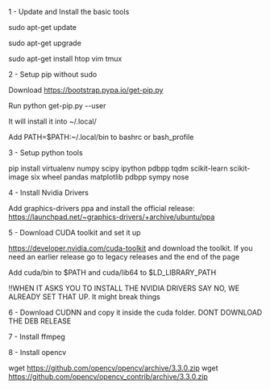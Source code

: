 1 - Update and Install the basic tools

sudo apt-get update

sudo apt-get upgrade 

sudo apt-get install htop vim tmux 

2 - Setup pip without sudo

Download https://bootstrap.pypa.io/get-pip.py

Run python get-pip.py --user

It will install it into \~/.local/

Add PATH=$PATH:~/.local/bin to bashrc or bash_profile

3 - Setup python tools

pip install virtualenv numpy scipy ipython pdbpp tqdm scikit-learn scikit-image six wheel pandas matplotlib pdbpp sympy nose

4 - Install Nvidia Drivers

Add graphics-drivers ppa and install the official release: https://launchpad.net/~graphics-drivers/+archive/ubuntu/ppa

5 - Download CUDA toolkit and set it up

https://developer.nvidia.com/cuda-toolkit and download the toolkit. If you need an earlier release go to legacy releases and the end of the page

Add cuda/bin to $PATH and cuda/lib64 to $LD_LIBRARY_PATH

!!WHEN IT ASKS YOU TO INSTALL THE NVIDIA DRIVERS SAY NO, WE ALREADY SET THAT UP. It might break things

6 - Download CUDNN and copy it inside the cuda folder. DONT DOWNLOAD THE DEB RELEASE

7 - Install ffmpeg

8 - Install opencv

wget https://github.com/opencv/opencv/archive/3.3.0.zip
wget https://github.com/opencv/opencv_contrib/archive/3.3.0.zip

